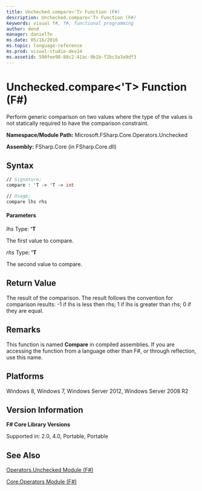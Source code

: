 ```yaml
---
title: Unchecked.compare<'T> Function (F#)
description: Unchecked.compare<'T> Function (F#)
keywords: visual f#, f#, functional programming
author: dend
manager: danielfe
ms.date: 05/16/2016
ms.topic: language-reference
ms.prod: visual-studio-dev14
ms.assetid: 590fee98-88c2-41ac-9b1b-f2bc3a3a9df3 
---
```


# Unchecked.compare<'T> Function (F#)

Perform generic comparison on two values where the type of the values is not statically required to have the comparison constraint.

**Namespace/Module Path:** Microsoft.FSharp.Core.Operators.Unchecked

**Assembly:** FSharp.Core (in FSharp.Core.dll)


## Syntax

```fsharp
// Signature:
compare : 'T -> 'T -> int

// Usage:
compare lhs rhs
```

#### Parameters
*lhs*
Type: **'T**


The first value to compare.


*rhs*
Type: **'T**


The second value to compare.

## Return Value

The result of the comparison. The result follows the convention for comparison results: -1 if lhs is less then rhs; 1 if lhs is greater than rhs; 0 if they are equal.

## Remarks
This function is named **Compare** in compiled assemblies. If you are accessing the function from a language other than F#, or through reflection, use this name.


## Platforms
Windows 8, Windows 7, Windows Server 2012, Windows Server 2008 R2


## Version Information
**F# Core Library Versions**

Supported in: 2.0, 4.0, Portable, Portable




## See Also
[Operators.Unchecked Module &#40;F&#35;&#41;](Operators.Unchecked-Module-%5BFSharp%5D.md)

[Core.Operators Module &#40;F&#35;&#41;](Core.Operators-Module-%5BFSharp%5D.md)

